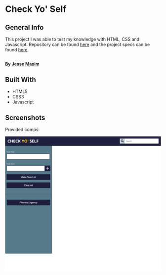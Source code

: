 # Check Yo' Self


## General Info

This project I was able to test my knowledge with HTML, CSS and Javascript.
Repository can be found <a href="https://github.com/Jessmaxim303/check-yo-self">here</a> and the project specs can be found <a href="https://frontend.turing.io/projects/check-yo-self.html">here</a>.

##  

#### By [Jesse Maxim](https://github.comJessmaxim303)


## Built With

- HTML5
- CSS3
- Javascript


## Screenshots

Provided comps:

![Provided static comp for desktop](icons/final.png "Provided static comp for desktop")

